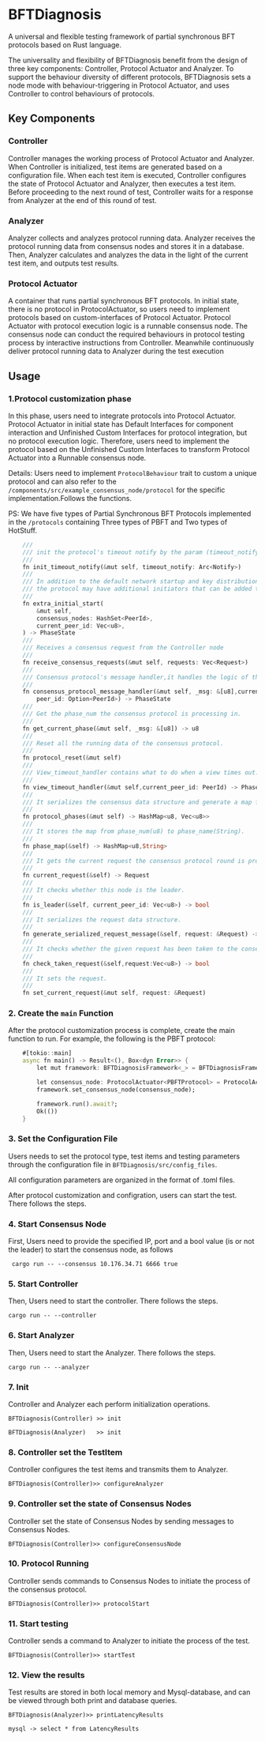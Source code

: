 # BFTDiagnosis
A universal and flexible testing framework of partial synchronous BFT protocols based on Rust language.

The universality and flexibility of BFTDiagnosis benefit from the design of three key components: Controller, Protocol Actuator and Analyzer. To support the behaviour diversity of different protocols, BFTDiagnosis sets a node mode with behaviour-triggering in Protocol Actuator, and uses Controller to control behaviours of protocols.

## Key Components
### Controller
Controller manages the working process of Protocol Actuator and Analyzer. When Controller is initialized, test items are generated based on a configuration
file. When each test item is executed, Controller configures the state of Protocol Actuator and Analyzer, then executes a test item. Before proceeding to the next round of test, Controller waits for a response from Analyzer at the end of this round of test.
### Analyzer
Analyzer collects and analyzes protocol running data. Analyzer receives the protocol running data from consensus nodes and stores it in a database. Then,
Analyzer calculates and analyzes the data in the light of the current test item, and outputs test results.
### Protocol Actuator
A container that runs partial synchronous BFT protocols. In initial state, there is no protocol in ProtocolActuator, so users need to implement
protocols based on custom-interfaces of Protocol Actuator. Protocol Actuator with protocol execution logic is a runnable consensus node. The consensus node can conduct the required behaviours in protocol testing process by interactive instructions from Controller. Meanwhile continuously deliver protocol running data to Analyzer during the test execution

## Usage
### 1.Protocol customization phase
In this phase, users need to integrate protocols into Protocol Actuator. Protocol Actuator in initial state has Default Interfaces for component interaction and Unfinished Custom Interfaces for protocol integration, but no protocol execution logic. Therefore, users need to implement the protocol based on the Unfinished Custom Interfaces to transform Protocol Actuator into a Runnable consensus node.

Details:
Users need to implement ```ProtocolBehaviour``` trait to custom a unique protocol and can also refer to the ```/components/src/example_consensus_node/protocol``` for the specific implementation.Follows the functions.

PS: We have five types of Partial Synchronous BFT Protocols implemented in the ```/protocols``` containing Three types of PBFT and Two types of HotStuff.


``` dart
    ///
    /// init the protocol's timeout notify by the param (timeout_notify)
    ///
    fn init_timeout_notify(&mut self, timeout_notify: Arc<Notify>)
    ///
    /// In addition to the default network startup and key distribution.
    /// the protocol may have additional initiators that can be added to this method.
    ///  
    fn extra_initial_start(
        &mut self,
        consensus_nodes: HashSet<PeerId>,
        current_peer_id: Vec<u8>,
    ) -> PhaseState
    ///
    /// Receives a consensus request from the Controller node
    ///  
    fn receive_consensus_requests(&mut self, requests: Vec<Request>)
    ///
    /// Consensus protocol's message handler,it handles the logic of the consensus protocol.
    /// 
    fn consensus_protocol_message_handler(&mut self, _msg: &[u8],current_peer_id: Vec<u8>,
        peer_id: Option<PeerId>) -> PhaseState
    /// 
    /// Get the phase_num the consensus protocol is processing in.
    ///  
    fn get_current_phase(&mut self, _msg: &[u8]) -> u8
    ///
    /// Reset all the running data of the consensus protocol.
    ///  
    fn protocol_reset(&mut self)
    ///
    /// View_timeout_handler contains what to do when a view times out. 
    ///
    fn view_timeout_handler(&mut self,current_peer_id: PeerId) -> PhaseState
    ///
    /// It serializes the consensus data structure and generate a map fron phase_num(u8) to serialized data.
    ///  
    fn protocol_phases(&mut self) -> HashMap<u8, Vec<u8>>
    ///
    /// It stores the map from phase_num(u8) to phase_name(String).
    ///
    fn phase_map(&self) -> HashMap<u8,String>
    ///
    /// It gets the current request the consensus protocol round is processing.
    ///
    fn current_request(&self) -> Request
    ///
    /// It checks whether this node is the leader.
    ///
    fn is_leader(&self, current_peer_id: Vec<u8>) -> bool
    ///
    /// It serializes the request data structure.
    ///
    fn generate_serialized_request_message(&self, request: &Request) -> Vec<u8>
    ///
    /// It checks whether the given request has been taken to the consensus process.
    ///
    fn check_taken_request(&self,request:Vec<u8>) -> bool
    ///
    /// It sets the request.
    ///
    fn set_current_request(&mut self, request: &Request)
```
### 2. Create the ```main``` Function
After the protocol customization process is complete, create the main function to run.
For example, the following is the PBFT protocol:

``` dart
    #[tokio::main]
    async fn main() -> Result<(), Box<dyn Error>> {
        let mut framework: BFTDiagnosisFramework<_> = BFTDiagnosisFramework::new();

        let consensus_node: ProtocolActuator<PBFTProtocol> = ProtocolActuator::new();
        framework.set_consensus_node(consensus_node);

        framework.run().await?;
        Ok(())
    }
```

### 3. Set the Configuration File
Users needs to set the protocol type, test items and testing parameters through the configuration file in ```BFTDiagnosis/src/config_files```.

All configuration parameters are organized in the format of .toml files.

After protocol customization and configration, users can start the test. There follows the steps.
### 4. Start Consensus Node
First, Users need to provide the specified IP, port and a bool value (is or not the leader) to start the consensus node, as follows

``` cargo run -- --consensus 10.176.34.71 6666 true```
### 5. Start Controller
Then, Users need to start the controller. There follows the steps.

``` cargo run -- --controller ```
### 6. Start Analyzer
Then, Users need to start the Analyzer. There follows the steps.

``` cargo run -- --analyzer ```
### 7. Init
Controller and Analyzer each perform initialization operations.

``` BFTDiagnosis(Controller) >> init ```

``` BFTDiagnosis(Analyzer)   >> init ```
### 8. Controller set the TestItem 
Controller configures the test items and transmits them to Analyzer.

``` BFTDiagnosis(Controller)>> configureAnalyzer ``` 
### 9. Controller set the state of Consensus Nodes
Controller set the state of Consensus Nodes by sending messages to Consensus Nodes.

``` BFTDiagnosis(Controller)>> configureConsensusNode  ```
### 10. Protocol Running
Controller sends commands to Consensus Nodes to initiate the process of the consensus protocol.

``` BFTDiagnosis(Controller)>> protocolStart ```
### 11. Start testing
Controller sends a command to Analyzer to initiate the process of the test.

``` BFTDiagnosis(Controller)>> startTest ```
### 12. View the results
Test results are stored in both local memory and Mysql-database, and can be viewed through both print and database queries.

``` BFTDiagnosis(Analyzer)>> printLatencyResults ```

``` mysql -> select * from LatencyResults ```